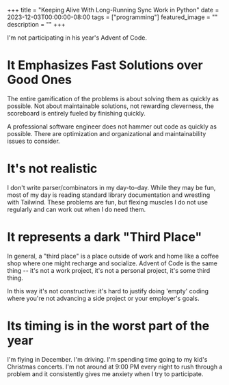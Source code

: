 +++
title =  "Keeping Alive With Long-Running Sync Work in Python"
date = 2023-12-03T00:00:00-08:00
tags = ["programming"]
featured_image = ""
description = ""
+++

I'm not participating in his year's Advent of Code.

# It Emphasizes Fast Solutions over Good Ones

The entire gamification of the problems is about solving them as quickly as possible. Not about maintainable solutions, not rewarding cleverness, the scoreboard is entirely fueled by finishing quickly.

A professional software engineer does not hammer out code as quickly as possible. There are optimization and organizational and maintainability issues to consider.

# It's not realistic

I don't write parser/combinators in my day-to-day. While they may be fun, most of my day is reading standard library documentation and wrestling with Tailwind. These problems are fun, but flexing muscles I do not use regularly and can work out when I do need them.

# It represents a dark "Third Place"

In general, a "third place" is a place outside of work and home like a coffee shop where one might recharge and socialize. Advent of Code is the same thing -- it's not a work project, it's not a personal project, it's some third thing.

In this way it's not constructive: it's hard to justify doing 'empty' coding where you're not advancing a side project or your employer's goals.

# Its timing is in the worst part of the year

I'm flying in December. I'm driving. I'm spending time going to my kid's Christmas concerts. I'm not around at 9:00 PM every night to rush through a problem and it consistently gives me anxiety when I try to participate.
